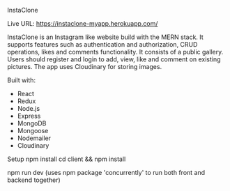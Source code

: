 InstaClone

Live URL: https://instaclone-myapp.herokuapp.com/

InstaClone is an Instagram like website build with the MERN stack. It supports features such as authentication and authorization, CRUD operations, likes and comments functionality. It consists of a public gallery. Users should register and login to add, view, like and comment on existing pictures. The app uses Cloudinary for storing images. 

Built with:
- React
- Redux
- Node.js
- Express
- MongoDB
- Mongoose
- Nodemailer
- Cloudinary

Setup
npm install 
cd client && npm install

npm run dev (uses npm package 'concurrently' to run both front and backend together)


